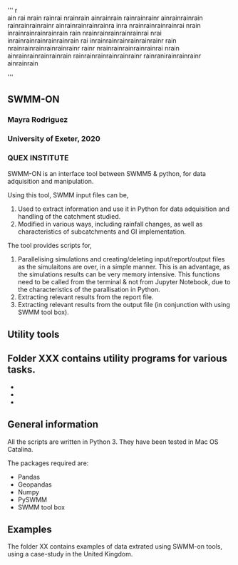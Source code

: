 
'''
                r                
               ain
               rai
              nrain
             rainrai
            nrainrain
           ainrainrain
          rainrainrainr
         ainrainrainrain
        rainrainrainrainr
      ainrainrainrainrainra
    inra nrainrainrainrainrai
  nrain  inrainrainrainrainrain
 rain   nrainrainrainrainrainrai
nrai   inrainrainrainrainrainrain
rai   inrainrainrainrainrainrainr
rain   nrainrainrainrainrainrainr
 rainr  nrainrainrainrainrainrai
  nrain ainrainrainrainrainrain
    rainrainrainrainrainrainr
      rainranirainrainrainr
           ainrainrain

'''
## SWMM-ON 

### Mayra Rodriguez
### University of Exeter, 2020
### QUEX INSTITUTE

SWMM-ON is an interface tool between SWMM5 & python, for data adquisition and manipulation. 

Using this tool, SWMM input files can be,

1. Used to extract information and use it in Python for data adquisition and handling of the catchment studied.
2. Modified in various ways, including rainfall changes, as well as characteristics of subcatchments and GI implementation.

The tool provides scripts for,
1. Parallelising simulations and creating/deleting input/report/output files as the simulaitons are over, in a simple manner. This is an advantage, as the simulations results can be very memory intensive. This functions need to be called from the terminal & not from Jupyter Notebook, due to the characteristics of the parallisation in Python.
2. Extracting relevant results from the report file. 
3. Extracting relevant results from the output file (in conjunction with using SWMM tool box).


## Utility tools
Folder XXX contains utility programs for various tasks. 
-
-
-
-


## General information
All the scripts are written in Python 3. They have been tested in Mac OS Catalina. 

The packages required are:

- Pandas
- Geopandas
- Numpy
- PySWMM
- SWMM tool box

## Examples
The folder XX contains examples of data extrated using SWMM-on tools, using a case-study in the United Kingdom. 
